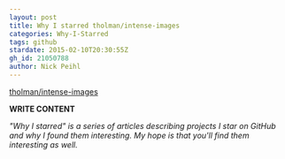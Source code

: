 ```yaml
---
layout: post
title: Why I starred tholman/intense-images
categories: Why-I-Starred
tags: github
stardate: 2015-02-10T20:30:55Z
gh_id: 21050788
author: Nick Peihl
---
```


[tholman/intense-images](star.repo.html_url)

**WRITE CONTENT**

*"Why I starred" is a series of articles describing projects I star on GitHub and why I found them interesting. My hope is that you'll find them interesting as well.*

